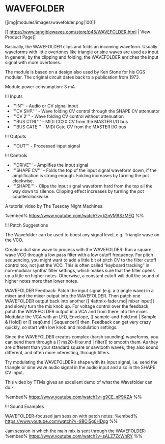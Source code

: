 # WAVEFOLDER
[[img|modules/images/wavefolder.png|100]]

[[ https://www.tangiblewaves.com/store/p45/WAVEFOLDER.html | View Product Page]]

Basically, the WAVEFOLDER clips and folds an incoming waveform. Usually waveforms with little overtones like triangle or sine waves are used as input. In general, by the clipping and folding, the WAVEFOLDER enriches the input signal with more overtones.

The module is based on a design also used by Ken Stone for his CGS modular. The original circuit dates back to a publication from 1973.

Module power consumption: 3 mA

!!! Inputs
* '''IN''' - Audio or CV signal input
* '''CV SHP.''' - Wave folding CV control through the SHAPE CV attenuator
* '''CV 2''' - Wave folding CV control without attenuation
* '''BUS CTRL''' - MIDI CC20 CV from the MASTER I/O bus 
* '''BUS GATE''' - MIDI Gate CV from the MASTER I/O bus


!!! Outputs
* '''OUT''' - Processed input signal 

!!! Controls
* '''DRIVE''' - Amplifies the input signal
* '''SHAPE CV''' - Folds the top of the input signal waveform down, if the amplification is strong enough. Folding increases by turning the pot clockwise.
* '''SHAPE''' - Clips the input signal waveform hard from the top all the way down to silence. Clipping effect increases by turning the pot counterclockwise.

A tutorial video by The Tuesday Night Machines:

%embed% https://www.youtube.com/watch?v=k2nVM6SzMEQ %%


!!! Patch Suggestions

The Wavefolder can be used to boost any signal level, e.g. Triangle wave on the VCO.

Create a dull sine wave to process with the WAVEFOLDER: Run a square wave VCO through a low pass filter with a low cutoff frequency. For pitch sequencing, you might want to add a little bit of pitch CV to the filter cutoff control too, not just the VCO. This is often called “keyboard tracking” in non-modular synths’ filter settings, which makes sure that the filter opens up a little on higher notes. Otherwise, a constant cutoff will dull the sound of higher notes more than lower notes.

WAVEFOLDER Feedback: Patch the input signal (e.g. a triangle wave) in a mixer and the mixer output into the WAVEFOLDER. Then patch one WAVEFOLDER output back into another [[ 4attmix-fader.md| mixer input]] and slowly turn the mix knob up. For voltage control over the feedback, patch the WAVEFOLDER output in a VCA and from there into the mixer. Modulate the VCA with an LFO, Envelope, [[ sample-and-hold.md | Sample & Hold]] or [[ seq8.md | Sequencer]] then. Feedback can get very crazy quickly, so start with low knob and modulation settings.

Since the WAVEFOLDER creates complex (harsh sounding) waveforms, you can send them through a [[ ms20-filter.md | filter]] to smooth them. As they are different than your standard square or sawtooth waves, they also sound different, and often more interesting, through filters.

Try modulating the WAVEFOLDER’s shape with its input signal, i.e. send the triangle or sine wave audio signal in the audio input and also in the SHAPE CV input. 

This video by TTMs gives an excellent demo of what the Wavefolder can do:-

%embed% https://www.youtube.com/watch?v=g9CE_nP9KZA %%


!!! Sound Examples

WAVEFOLDER-focused jam session with patch notes:
%embed% https://www.youtube.com/watch?v=9BOl5g6HDqg %%

Jam session in which the main mix is sent through the WAVEFOLDER:
%embed% https://www.youtube.com/watch?v=sALZ7ZcWhRY %%
